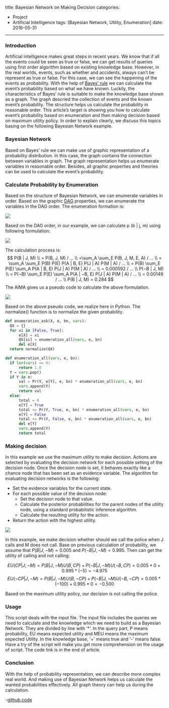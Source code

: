 title: Bayesian Network on Making Decision
categories:
  - Project
  - Artificial Intelligence
tags: [Bayesian Network, Utility, Enumeration]
date: 2016-05-31
---

### Introduction
Artificial intelligence makes great steps in recent years. We know that if all the events could be seen as true or false, we can get results of queries using first order algorithm based on existing knowledge base. However, in the real worlds, events, such as whether and accidents, always can’t be represent as true or false. For this case, we can see the happening of the events as probability. With the help of [Bayes’ rule](https://en.wikipedia.org/wiki/Bayes%27_rule) we can calculate the event’s probability based on what we have known. Luckily, the characteristics of Bayes’ rule is suitable to make the knowledge base shown as a graph. The graph descried the collection of events and the known event’s probability. The structure helps us calculate the probability in reasonable order. This article’s target is showing you how to calculate event’s probability based on enumeration and then making decision based on maximum utility policy. In order to explain clearly, we discuss this topics basing on the following Bayesian Network example.

<!-- more -->
### Bayesian Network
Based on Bayes’ rule we can make use of graphic representation of a probability distribution. In this case, the graph contains the connection between variables in graph. The graph representation helps us enumerate variables in reasonable order. Besides, all graphic properties and theories can be used to calculate the event’s probability.

### Calculate Probability by Enumeration

Based on the structure of Bayesian Network, we can enumerate variables in order. Based on the graphic [DAG]( https://en.wikipedia.org/wiki/Directed_acyclic_graph) properties, we can enumerate the variables in the DAG order. The enumeration formation is:

![](https://c3.staticflickr.com/8/7191/27129768010_a63c06da9e.jpg)

Based on the DAG order, in our example, we can calculate p (b | j, m) using following formulation:

![](https://c8.staticflickr.com/8/7595/27334320831_8b50c8c344.jpg)

The calculation process is:
$$
P(B | J, M) \\
= P(B, J, M) / … \\
=\sum_A \sum_E P(B, J, M, E, A) / ... \\
= \sum_A \sum_E P(B) P(E) P(A | B, E) P(J | A) P(M | A) / … \\
= P(B) \sum_E P(E) \sum_A P(A | B, E) P(J | A) P(M | A) / … \\
= 0.000592 / … \\
 P(¬B | J, M) \\
= P(¬B) \sum_E P(E) \sum_A P(A | ¬B, E) P(J | A) P(M | A) / … \\
= 0.00149 / … \\
P(B | J, M) = 0.284
$$
The AIMA gives us a pseudo code to calculate the above formulation.

![](https://c5.staticflickr.com/8/7513/27307341452_ebf90047de.jpg)

Based on the above pseudo code, we realize here in Python. The normalize() function is to normalize the given probability.

``` python
def enumeration_ask(X, e, bn, vars):
  QX = {}
  for xi in [False, True]:
      e[X] = xi
      QX[xi] = enumeration_all(vars, e, bn)
      del e[X]
  return normalize(QX)

def enumeration_all(vars, e, bn):
  if len(vars) == 0:
      return 1.0
  Y = vars.pop()
  if Y in e:
      val = Pr(Y, e[Y], e, bn) * enumeration_all(vars, e, bn)
      vars.append(Y)
      return val
  else:
      total = 0
      e[Y] = True
      total += Pr(Y, True, e, bn) * enumeration_all(vars, e, bn)
      e[Y] = False
      total += Pr(Y, False, e, bn) * enumeration_all(vars, e, bn)
      del e[Y]
      vars.append(Y)
      return total
```

### Making decision
In this example we use the maximum utility to make decision. Actions are selected by evaluating the decision network for each possible setting of the decision
node. Once the decision node is set, it behaves exactly like a chance node that has been
set as an evidence variable. The algorithm for evaluating decision networks is the following:
* Set the evidence variables for the current state.
* For each possible value of the decision node:
  -	Set the decision node to that value.
  -	Calculate the posterior probabilities for the parent nodes of the utility node, using a standard probabilistic inference algorithm.
  -	Calculate the resulting utility for the action.
* Return the action with the highest utility.

![](https://c1.staticflickr.com/8/7126/27129767960_c832879682.jpg)

In this example, we make decision whether should we call the police when J calls and M does not call. Base on previous calculation of probability, we assume that $P(B | J, ¬M) = 0.005$ and $P(¬B | J, ¬M) = 0.995$. Then can get the utility of calling and not calling:

$$
  EU(CP|J,¬M)
= P(B|J,¬M)U(B,CP)+P(¬B|J,¬M)U(¬B,CP)
= 0.005*0 + 0.995*(-5) = -4.975
$$
$$
EU(¬CP|J,¬M)
= P(B|J,¬M)U(B,¬CP)+P(¬B|J,¬M)U(¬B,¬CP)
= 0.005*(-100) + 0.995*0 = -0.500
$$

Based on the maximum utility policy, our decision is not calling the police.

### Usage
This script deals with the input file. The input file includes the queries we need to calculate and the knowledge which we need to build as a Bayesian Network. They are divided by line with ‘*’. In the query part, P means probability, EU means expected utility and MEU means the maximum expected Utility. In the knowledge base, ‘+’ means true and ‘-’ means false. Have a try of the script will make you get more comprehension on the usage of script. The code link is in the end of article.

### Conclusion
With the help of probability representation, we can describe more complex real world. And making use of Bayesian Network helps us calculate the wanted probabilities effectively. All graph theory can help us during the calculation.

-[github code](https://github.com/spacime/Projects/tree/master/Artificial%20Intelligence/Bayesian%20Network)
